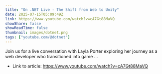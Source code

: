 ```yaml
---
title: "On .NET Live - The Shift from Web to Unity"
date: 2025-07-15T05:09:49Z
link: https://www.youtube.com/watch?v=cA7Gt88MaVQ
showShare: false
showReadTime: false
thumbnail: images/dotnet.png
tags: ["youtube.com/@dotnet"]
---
```

Join us for a live conversation with Layla Porter exploring her journey as a web developer who transitioned into game ...

- Link to article: https://www.youtube.com/watch?v=cA7Gt88MaVQ